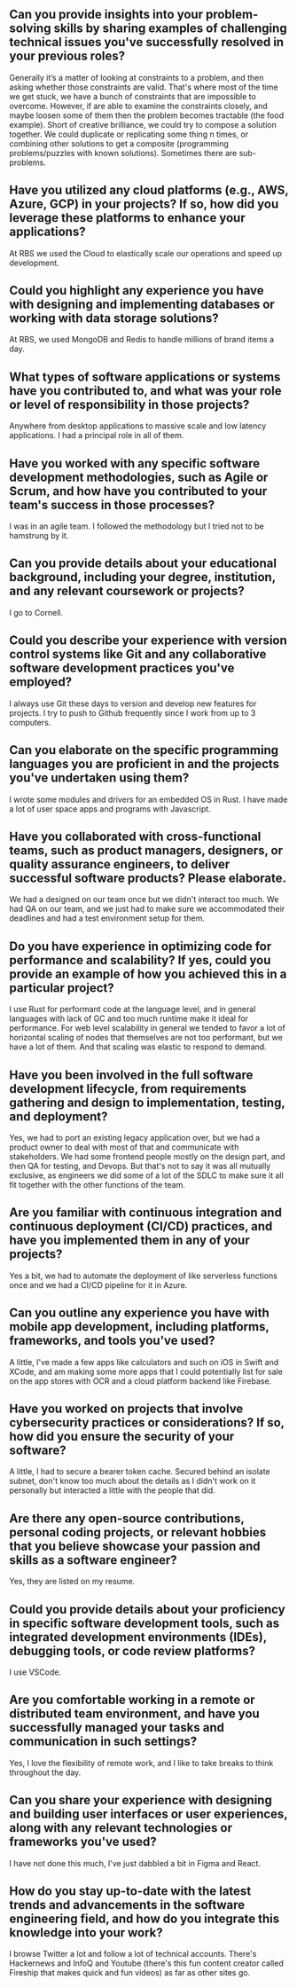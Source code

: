 
## Can you provide insights into your problem-solving skills by sharing examples of challenging technical issues you've successfully resolved in your previous roles? 


Generally it’s a matter of looking at constraints to a problem, and then asking whether those constraints are valid. That's where most of the time we get stuck, we have a bunch of constraints that are impossible to overcome. However, if are able to examine the constraints closely, and maybe loosen some of them then the problem becomes tractable (the food example). Short of creative brilliance, we could try to compose a solution together. We could duplicate or replicating some thing n times, or combining other solutions to get a composite (programming problems/puzzles with known solutions). Sometimes there are sub-problems.


## Have you utilized any cloud platforms (e.g., AWS, Azure, GCP) in your projects? If so, how did you leverage these platforms to enhance your applications? 


At RBS we used the Cloud to elastically scale our operations and speed up development.


## Could you highlight any experience you have with designing and implementing databases or working with data storage solutions? 


At RBS, we used MongoDB and Redis to handle millions of brand items a day.


## What types of software applications or systems have you contributed to, and what was your role or level of responsibility in those projects? 


Anywhere from desktop applications to massive scale and low latency applications. I had a principal role in all of them.


## Have you worked with any specific software development methodologies, such as Agile or Scrum, and how have you contributed to your team's success in those processes? 


I was in an agile team. I followed the methodology but I tried not to be hamstrung by it.


## Can you provide details about your educational background, including your degree, institution, and any relevant coursework or projects?


I go to Cornell.


## Could you describe your experience with version control systems like Git and any collaborative software development practices you've employed?


 I always use Git these days to version and develop new features for projects. I try to push to Github frequently since I work from up to 3 computers.


## Can you elaborate on the specific programming languages you are proficient in and the projects you've undertaken using them?


 I wrote some modules and drivers for an embedded OS in Rust. I have made a lot of user space apps and programs with Javascript.


## Have you collaborated with cross-functional teams, such as product managers, designers, or quality assurance engineers, to deliver successful software products? Please elaborate. 


We had a designed on our team once but we didn't interact too much. We had QA on our team, and we just had to make sure we accommodated their deadlines and had a test environment setup for them.


## Do you have experience in optimizing code for performance and scalability? If yes, could you provide an example of how you achieved this in a particular project? 


I use Rust for performant code at the language level, and in general languages with lack of GC and too much runtime make it ideal for performance. For web level scalability in general we tended to favor a lot of horizontal scaling of nodes that themselves are not too performant, but we have a lot of them. And that scaling was elastic to respond to demand.


## Have you been involved in the full software development lifecycle, from requirements gathering and design to implementation, testing, and deployment? 


Yes, we had to port an existing legacy application over, but we had a product owner to deal with most of that and communicate with stakeholders. We had some frontend people mostly on the design part, and then QA for testing, and Devops. But that's not to say it was all mutually exclusive, as engineers we did some of a lot of the SDLC to make sure it all fit together with the other functions of the team.


## Are you familiar with continuous integration and continuous deployment (CI/CD) practices, and have you implemented them in any of your projects? 


Yes a bit, we had to automate the deployment of like serverless functions once and we had a CI/CD pipeline for it in Azure.


## Can you outline any experience you have with mobile app development, including platforms, frameworks, and tools you've used? 


A little, I've made a few apps like calculators and such on iOS in Swift and XCode, and am making some more apps that I could potentially list for sale on the app stores with OCR and a cloud platform backend like Firebase.


## Have you worked on projects that involve cybersecurity practices or considerations? If so, how did you ensure the security of your software? 


A little, I had to secure a bearer token cache. Secured behind an isolate subnet, don't know too much about the details as I didn't work on it personally but interacted a little with the people that did.


## Are there any open-source contributions, personal coding projects, or relevant hobbies that you believe showcase your passion and skills as a software engineer?


Yes, they are listed on my resume.


## Could you provide details about your proficiency in specific software development tools, such as integrated development environments (IDEs), debugging tools, or code review platforms? 


I use VSCode.


## Are you comfortable working in a remote or distributed team environment, and have you successfully managed your tasks and communication in such settings? 


Yes, I love the flexibility of remote work, and I like to take breaks to think throughout the day.


## Can you share your experience with designing and building user interfaces or user experiences, along with any relevant technologies or frameworks you've used? 


I have not done this much, I've just dabbled a bit in Figma and React.


## How do you stay up-to-date with the latest trends and advancements in the software engineering field, and how do you integrate this knowledge into your work? 


I browse Twitter a lot and follow a lot of technical accounts. There's Hackernews and InfoQ and Youtube (there's this fun content creator called Fireship that makes quick and fun videos) as far as other sites go.

